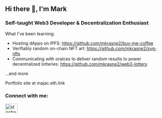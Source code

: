 ## Hi there 👋, I'm Mark


### Self-taught Web3 Developer & Decentralization Enthusiast

What I've been learning:

- Hosting dApps on IPFS: https://github.com/mkrasne2/buy-me-coffee
- Verifiably random on-chain NFT art: https://github.com/mkrasne2/svg-nfts
- Communicating with oralces to deliver random results to power decentralized lotteries: https://github.com/mkrasne2/web3-lottery

...and more

Portfolio site at majac.eth.link 

<h3 align="left">Connect with me:</h3>
<p align="left">
<a href="https://twitter.com/stochasticgood" target="blank"><img align="center" src="https://raw.githubusercontent.com/rahuldkjain/github-profile-readme-generator/master/src/images/icons/Social/twitter.svg" alt="stochasticgood" height="30" width="40" /></a>




